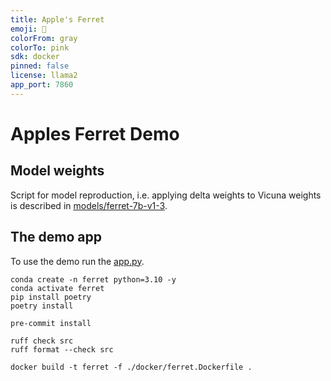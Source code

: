 ```yaml
---
title: Apple's Ferret
emoji: 🦦
colorFrom: gray
colorTo: pink
sdk: docker
pinned: false
license: llama2
app_port: 7860
---
```


# Apples Ferret Demo

## Model weights

Script for model reproduction, i.e. applying delta weights to Vicuna weights is described in [models/ferret-7b-v1-3](./models/ferret-7b-v1-3).

## The demo app

To use the demo run the [app.py](./ferret/app.py).



```
conda create -n ferret python=3.10 -y
conda activate ferret
pip install poetry
poetry install

pre-commit install

ruff check src
ruff format --check src

docker build -t ferret -f ./docker/ferret.Dockerfile .

```